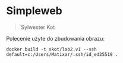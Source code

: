 # Simpleweb
> Sylwester Kot

Polecenie użyte do zbudowania obrazu:

```
docker build -t skot/lab2.v1 --ssh default=c:/Users/Matixar/.ssh/id_ed25519 .
```
